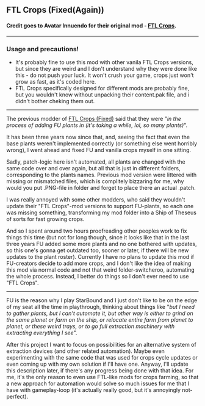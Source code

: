 ## FTL Crops (Fixed(Again))

#### Credit goes to Avatar Innuendo for their original mod - [FTL Crops](https://steamcommunity.com/sharedfiles/filedetails/?id=910447187&searchtext=FTL+Crops).
----
### Usage and precautions!
* It's probably fine to use this mod with other vanila FTL Crops versions, but since they are weird and I don't understand why they were done like this - do not push your luck. It won't crush your game, crops just won't grow as fast, as it's coded here.
* FTL Crops specifically designed for different mods are probably fine, but you wouldn't know without unpacking their content.pak file, and i didn't bother cheking them out.
----
The previous modder of [FTL Crops (Fixed)](https://steamcommunity.com/sharedfiles/filedetails/?id=2458473722&searchtext=FTL+Crops) said that they were "*in the process of adding FU plants in (it's taking a while, lol, so many plants)*". 

It has been three years now since that, and, seeing the fact that even the base plants weren't implemented correctly (or something else went horribly wrong), I went ahead and fixed FU and vanilla crops myself in one sitting.

Sadly, patch-logic here isn't automated, all plants are changed with the same code over and over again, but all that is just in different folders, corresponding to the plants names. Previous mod version were littered with missing or mismatched files, which is complitely bizzaring for me, why would you put .PNG-file in folder and forget to place there an actual .patch. 

I was really annoyed with some other modders, who said they wouldn't update their "FTL Crops"-mod versions to support FU-plants, so each one was missing something, transforming my mod folder into a Ship of Theseus of sorts for fast growing crops. 

And so I spent around two hours proofreading other peoples work to fix things this time (but not for long though, since it looks like that in the last three years FU added some more plants and no one bothered with updates, so this one's gonna get outdated too, sooner or later, if there will be new updates to the plant roster). Currently I have no plans to update this mod if FU-creators decide to add more crops, and I don't like the idea of making this mod via normal code and not that weird folder-switcheroo, automating the whole process. Instead, I better do things so I don't ever need to use "FTL Crops".

----

FU is the reason why I play StarBound and I just don't like to be on the edge of my seat all the time in playthrough, thinking about things like "*but I need to gather plants, but I can't automate it, but other way is either to grind on the same planet or farm on the ship, or relocate entire farm from planet to planet, or these weird trays, or to go full extraction machinery with extracting everything I see*".

After this project I want to focus on possibilities for an alternative system of extraction devices (and other related automation). Maybe even experimenting with the same code that was used for crops cycle updates or even coming up with my own solution if I'll have one. Anyway, I'll update this description later, if there's any progress being done with that idea. For me, it's the only reason to even use FTL-like mods for crops farming, so that a new approach for automation would solve so much issues for me that I have with gameplay-loop (it's actually really good, but it's annoyingly not-perfect).
